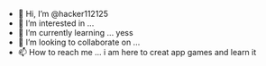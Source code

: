 - 👋 Hi, I’m @hacker112125
- 👀 I’m interested in ...
- 🌱 I’m currently learning ... yess
- 💞️ I’m looking to collaborate on ...
- 📫 How to reach me ... i am here to creat app games and learn it 

<!---
hacker112125/hacker112125 is a ✨ special ✨ repository because its `README.md` (this file) appears on your GitHub profile.
You can click the Preview link to take a look at your changes.
--->
